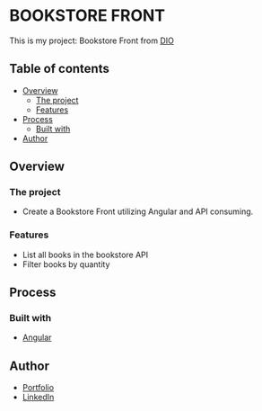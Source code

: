 # BOOKSTORE FRONT

This is my project: Bookstore Front from [DIO](https://web.dio.me)

## Table of contents

- [Overview](#overview)
  - [The project](#the-project)
  - [Features](#features)
- [Process](#process)
  - [Built with](#built-with)
- [Author](#author)

## Overview

### The project

- Create a Bookstore Front utilizing Angular and API consuming.

### Features

- List all books in the bookstore API
- Filter books by quantity

## Process

### Built with

- [Angular](https://angular.io)

## Author

- [Portfolio](https://ruanheleno.github.io)
- [LinkedIn](https://www.linkedin.com/in/ruanheleno/)